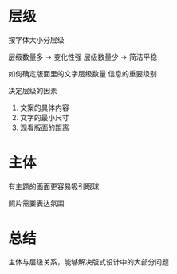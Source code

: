 # 层级

按字体大小分层级

层级数量多 -> 变化性强
层级数量少 -> 简洁平稳

如何确定版面里的文字层级数量
信息的重要级别

决定层级的因素
1. 文案的具体内容
2. 文字的最小尺寸
3. 观看版面的距离

# 主体

有主题的画面更容易吸引眼球

照片需要表达氛围

# 总结

主体与层级关系，能够解决版式设计中的大部分问题